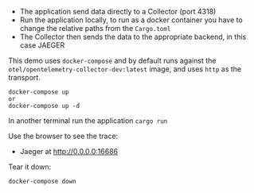 * The application send data directly to a Collector (port 4318)
* Run the application locally, to run as a docker container you have to change the relative paths from the `Cargo.toml`
* The Collector then sends the data to the appropriate backend, in this case JAEGER

This demo uses `docker-compose` and by default runs against the `otel/opentelemetry-collector-dev:latest` image,
and uses `http` as the transport.

```shell
docker-compose up
or
docker-compose up -d
```

In another terminal run the application `cargo run`

Use the browser to see the trace:
- Jaeger at http://0.0.0.0:16686

Tear it down:

```shell
docker-compose down
```


